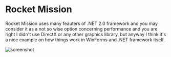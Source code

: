 Rocket Mission
=============

Rocket Mission uses many feauters  of .NET 2.0 framework and you may consider it as a not so wise option concerning performance and you are right I didn't use DirectX or any other graphics library, but anyway I think it's a nice example on how things work in WinForms and .NET framework itself.


![screenshot](https://github.com/markokosir/RocketMission/blob/master/readmeScreenshot.JPG)
